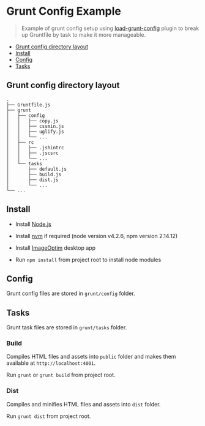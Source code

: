 Grunt Config Example
====================

> Example of grunt config setup using [load-grunt-config](https://github.com/firstandthird/load-grunt-config) plugin to break up Gruntfile by task to make it more manageable.

- [Grunt config directory layout](#grunt-config-directory-layout)
- [Install](#install)
- [Config](#config)
- [Tasks](#tasks)

## Grunt config directory layout
    .
    ├── Gruntfile.js
    ├── grunt
    │   ├── config
    │   │   ├── copy.js
    │   │   ├── cssmin.js
    │   │   ├── uglify.js
    │   │   └── ...
    │   ├── rc
    │   │   ├── .jshintrc
    │   │   ├── .jscsrc
    │   │   └── ...
    │   └── tasks
    │       ├── default.js
    │       ├── build.js
    │       ├── dist.js
    │       └── ...
    └── ...

## Install

- Install [Node.js](https://nodejs.org/)

- Install [nvm](https://github.com/creationix/nvm) if required (node version v4.2.6, npm version 2.14.12)

- Install [ImageOptim](https://imageoptim.com/) desktop app

- Run `npm install` from project root to install node modules

## Config

Grunt config files are stored in `grunt/config` folder.

## Tasks

Grunt task files are stored in `grunt/tasks` folder.

### Build

Compiles HTML files and assets into `public` folder and makes them available at `http://localhost:4001`.

Run `grunt` or `grunt build` from project root.

### Dist

Compiles and minifies HTML files and assets into `dist` folder.

Run `grunt dist` from project root.